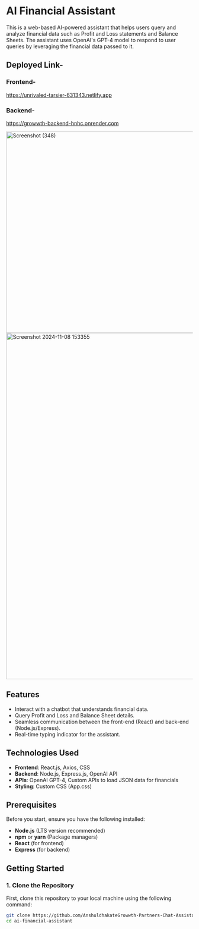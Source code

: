 # AI Financial Assistant

This is a web-based AI-powered assistant that helps users query and analyze financial data such as Profit and Loss statements and Balance Sheets. The assistant uses OpenAI's GPT-4 model to respond to user queries by leveraging the financial data passed to it.

## Deployed Link- 
### Frontend-
https://unrivaled-tarsier-631343.netlify.app
### Backend-
https://growwth-backend-hnhc.onrender.com



<img width="542" alt="Screenshot (348)" src="https://github.com/user-attachments/assets/d3b24862-70df-40af-b6e4-6eb3d4860dcd">


<img width="932" alt="Screenshot 2024-11-08 153355" src="https://github.com/user-attachments/assets/20f96154-0430-42ec-b265-5e09f0b90d45">

## Features
- Interact with a chatbot that understands financial data.
- Query Profit and Loss and Balance Sheet details.
- Seamless communication between the front-end (React) and back-end (Node.js/Express).
- Real-time typing indicator for the assistant.

## Technologies Used
- **Frontend**: React.js, Axios, CSS
- **Backend**: Node.js, Express.js, OpenAI API
- **APIs**: OpenAI GPT-4, Custom APIs to load JSON data for financials
- **Styling**: Custom CSS (App.css)

## Prerequisites
Before you start, ensure you have the following installed:
- **Node.js** (LTS version recommended)
- **npm** or **yarn** (Package managers)
- **React** (for frontend)
- **Express** (for backend)

## Getting Started

### 1. Clone the Repository
First, clone this repository to your local machine using the following command:

```bash
git clone https://github.com/AnshuldhakateGrowwth-Partners-Chat-Assistance.git
cd ai-financial-assistant
